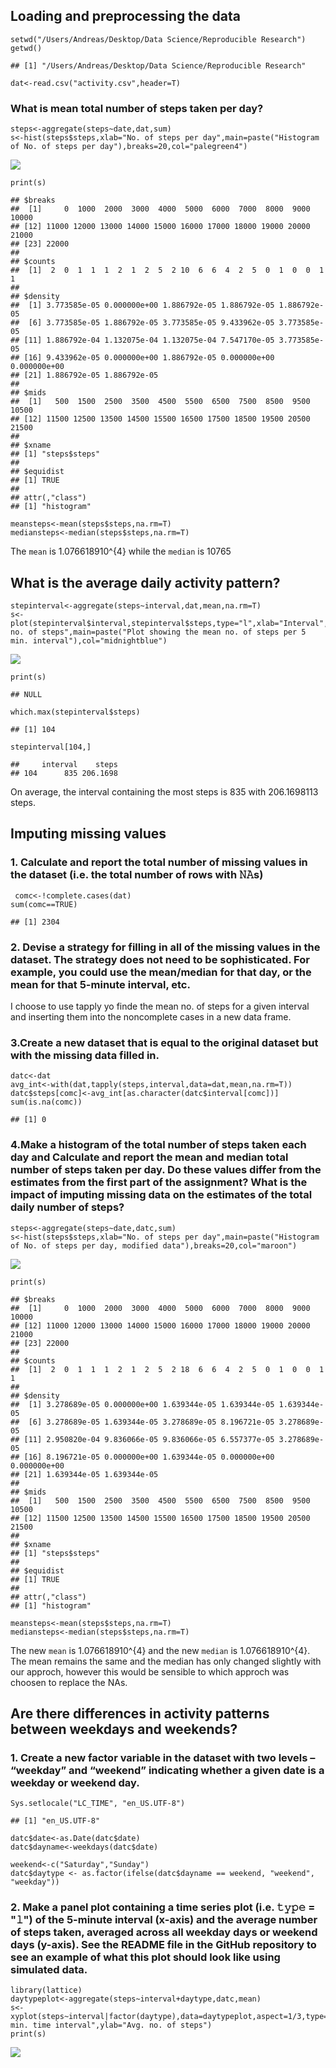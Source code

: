 Loading and preprocessing the data
----------------------------------

    setwd("/Users/Andreas/Desktop/Data Science/Reproducible Research")
    getwd()

    ## [1] "/Users/Andreas/Desktop/Data Science/Reproducible Research"

    dat<-read.csv("activity.csv",header=T)

### What is mean total number of steps taken per day?

    steps<-aggregate(steps~date,dat,sum)
    s<-hist(steps$steps,xlab="No. of steps per day",main=paste("Histogram of No. of steps per day"),breaks=20,col="palegreen4")

![](Figs/unnamed-chunk-2-1.png)<!-- -->

    print(s)

    ## $breaks
    ##  [1]     0  1000  2000  3000  4000  5000  6000  7000  8000  9000 10000
    ## [12] 11000 12000 13000 14000 15000 16000 17000 18000 19000 20000 21000
    ## [23] 22000
    ## 
    ## $counts
    ##  [1]  2  0  1  1  1  2  1  2  5  2 10  6  6  4  2  5  0  1  0  0  1  1
    ## 
    ## $density
    ##  [1] 3.773585e-05 0.000000e+00 1.886792e-05 1.886792e-05 1.886792e-05
    ##  [6] 3.773585e-05 1.886792e-05 3.773585e-05 9.433962e-05 3.773585e-05
    ## [11] 1.886792e-04 1.132075e-04 1.132075e-04 7.547170e-05 3.773585e-05
    ## [16] 9.433962e-05 0.000000e+00 1.886792e-05 0.000000e+00 0.000000e+00
    ## [21] 1.886792e-05 1.886792e-05
    ## 
    ## $mids
    ##  [1]   500  1500  2500  3500  4500  5500  6500  7500  8500  9500 10500
    ## [12] 11500 12500 13500 14500 15500 16500 17500 18500 19500 20500 21500
    ## 
    ## $xname
    ## [1] "steps$steps"
    ## 
    ## $equidist
    ## [1] TRUE
    ## 
    ## attr(,"class")
    ## [1] "histogram"

    meansteps<-mean(steps$steps,na.rm=T)
    mediansteps<-median(steps$steps,na.rm=T)

The `mean` is 1.076618910^{4} while the `median` is 10765

What is the average daily activity pattern?
-------------------------------------------

    stepinterval<-aggregate(steps~interval,dat,mean,na.rm=T)
    s<-plot(stepinterval$interval,stepinterval$steps,type="l",xlab="Interval",ylab="Mean no. of steps",main=paste("Plot showing the mean no. of steps per 5 min. interval"),col="midnightblue")

![](Figs/unnamed-chunk-3-1.png)<!-- -->

    print(s)

    ## NULL

    which.max(stepinterval$steps)

    ## [1] 104

    stepinterval[104,]

    ##     interval    steps
    ## 104      835 206.1698

On average, the interval containing the most steps is 835 with
206.1698113 steps.

Imputing missing values
-----------------------

### 1. Calculate and report the total number of missing values in the dataset (i.e. the total number of rows with 𝙽𝙰s)

     comc<-!complete.cases(dat)
    sum(comc==TRUE)

    ## [1] 2304

### 2. Devise a strategy for filling in all of the missing values in the dataset. The strategy does not need to be sophisticated. For example, you could use the mean/median for that day, or the mean for that 5-minute interval, etc.

I choose to use tapply yo finde the mean no. of steps for a given
interval and inserting them into the noncomplete cases in a new data
frame.

### 3.Create a new dataset that is equal to the original dataset but with the missing data filled in.

    datc<-dat
    avg_int<-with(dat,tapply(steps,interval,data=dat,mean,na.rm=T))
    datc$steps[comc]<-avg_int[as.character(datc$interval[comc])]
    sum(is.na(comc))

    ## [1] 0

### 4.Make a histogram of the total number of steps taken each day and Calculate and report the mean and median total number of steps taken per day. Do these values differ from the estimates from the first part of the assignment? What is the impact of imputing missing data on the estimates of the total daily number of steps?

    steps<-aggregate(steps~date,datc,sum)
    s<-hist(steps$steps,xlab="No. of steps per day",main=paste("Histogram of No. of steps per day, modified data"),breaks=20,col="maroon")

![](Figs/unnamed-chunk-6-1.png)<!-- -->

    print(s)

    ## $breaks
    ##  [1]     0  1000  2000  3000  4000  5000  6000  7000  8000  9000 10000
    ## [12] 11000 12000 13000 14000 15000 16000 17000 18000 19000 20000 21000
    ## [23] 22000
    ## 
    ## $counts
    ##  [1]  2  0  1  1  1  2  1  2  5  2 18  6  6  4  2  5  0  1  0  0  1  1
    ## 
    ## $density
    ##  [1] 3.278689e-05 0.000000e+00 1.639344e-05 1.639344e-05 1.639344e-05
    ##  [6] 3.278689e-05 1.639344e-05 3.278689e-05 8.196721e-05 3.278689e-05
    ## [11] 2.950820e-04 9.836066e-05 9.836066e-05 6.557377e-05 3.278689e-05
    ## [16] 8.196721e-05 0.000000e+00 1.639344e-05 0.000000e+00 0.000000e+00
    ## [21] 1.639344e-05 1.639344e-05
    ## 
    ## $mids
    ##  [1]   500  1500  2500  3500  4500  5500  6500  7500  8500  9500 10500
    ## [12] 11500 12500 13500 14500 15500 16500 17500 18500 19500 20500 21500
    ## 
    ## $xname
    ## [1] "steps$steps"
    ## 
    ## $equidist
    ## [1] TRUE
    ## 
    ## attr(,"class")
    ## [1] "histogram"

    meansteps<-mean(steps$steps,na.rm=T)
    mediansteps<-median(steps$steps,na.rm=T)

The new `mean` is 1.076618910^{4} and the new `median` is
1.076618910^{4}. The mean remains the same and the median has only
changed slightly with our approch, however this would be sensible to
which approch was choosen to replace the NAs.

Are there differences in activity patterns between weekdays and weekends?
-------------------------------------------------------------------------

### 1. Create a new factor variable in the dataset with two levels – “weekday” and “weekend” indicating whether a given date is a weekday or weekend day.

    Sys.setlocale("LC_TIME", "en_US.UTF-8")

    ## [1] "en_US.UTF-8"

    datc$date<-as.Date(datc$date)
    datc$dayname<-weekdays(datc$date)

    weekend<-c("Saturday","Sunday")
    datc$daytype <- as.factor(ifelse(datc$dayname == weekend, "weekend", "weekday"))

### 2. Make a panel plot containing a time series plot (i.e. 𝚝𝚢𝚙𝚎 = "𝚕") of the 5-minute interval (x-axis) and the average number of steps taken, averaged across all weekday days or weekend days (y-axis). See the README file in the GitHub repository to see an example of what this plot should look like using simulated data.

    library(lattice)
    daytypeplot<-aggregate(steps~interval+daytype,datc,mean)
    s<-xyplot(steps~interval|factor(daytype),data=daytypeplot,aspect=1/3,type="l",col="deepskyblue4",xlab="5 min. time interval",ylab="Avg. no. of steps")
    print(s)

![](Figs/unnamed-chunk-8-1.png)<!-- -->
